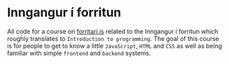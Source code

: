 # Inngangur í forritun

All code for a course on [forritari.is](https://forritari.is) related to the Inngangur í forritun which roughly translates to `Introduction to programming`. The goal of this course is for people to get to know a little `JavaScript`, `HTML` and `CSS` as well as being familiar with simple `frontend` and `backend` systems.

